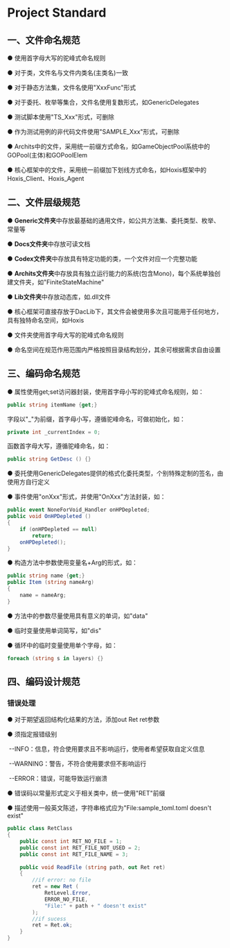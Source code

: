 # Project Standard

## 一、文件命名规范

● 使用首字母大写的驼峰式命名规则

● 对于类，文件名与文件内类名(主类名)一致

● 对于静态方法集，文件名使用"XxxFunc"形式

● 对于委托、枚举等集合，文件名使用复数形式，如GenericDelegates

● 测试脚本使用"TS_Xxx"形式，可删除

● 作为测试用例的非代码文件使用"SAMPLE_Xxx"形式，可删除

● Archits中的文件，采用统一前缀方式命名，如GameObjectPool系统中的GOPool(主体)和GOPoolElem

● 核心框架中的文件，采用统一前缀加下划线方式命名，如Hoxis框架中的Hoxis_Client、Hoxis_Agent

## 二、文件层级规范

● **Generic文件夹**中存放最基础的通用文件，如公共方法集、委托类型、枚举、常量等

● **Docs文件夹**中存放可读文档

● **Codex文件夹**中存放具有特定功能的类，一个文件对应一个完整功能

● **Archits文件夹**中存放具有独立运行能力的系统(包含Mono)，每个系统单独创建文件夹，如"FiniteStateMachine"

● **Lib文件夹**中存放动态库，如.dll文件

● 核心框架可直接存放于DacLib下，其文件会被使用多次且可能用于任何地方，具有独特命名空间，如Hoxis

● 文件夹使用首字母大写的驼峰式命名规则

● 命名空间在规范作用范围内严格按照目录结构划分，其余可根据需求自由设置

## 三、编码命名规范

● 属性使用get;set访问器封装，使用首字母小写的驼峰式命名规则，如：

```c#
public string itemName {get;}
```

字段以"_"为前缀，首字母小写，遵循驼峰命名，可做初始化，如：

```c#
private int _currentIndex = 0;
```

函数首字母大写，遵循驼峰命名，如：

```c#
public string GetDesc () {}
```

● 委托使用GenericDelegates提供的格式化委托类型，个别特殊定制的签名，由使用方自行定义

● 事件使用"onXxx"形式，并使用"OnXxx"方法封装，如：

```c#
public event NoneForVoid_Handler onHPDepleted;
public void OnHPDepleted ()
{
    if (onHPDepleted == null)
    	return;
    onHPDepleted();
}
```

● 构造方法中参数使用变量名+Arg的形式，如：

```c#
public string name {get;}
public Item (string nameArg)
{
    name = nameArg;
}
```

● 方法中的参数尽量使用具有意义的单词，如"data"

● 临时变量使用单词简写，如"dis"

● 循环中的临时变量使用单个字母，如：

```c#
foreach (string s in layers) {}
```

## 四、编码设计规范

### 错误处理

● 对于期望返回结构化结果的方法，添加out Ret ret参数

● 须指定报错级别

​	--INFO：信息，符合使用要求且不影响运行，使用者希望获取自定义信息

​	--WARNING：警告，不符合使用要求但不影响运行

​	--ERROR：错误，可能导致运行崩溃

● 错误码以常量形式定义于相关类中，统一使用"RET"前缀

● 描述使用一般英文陈述，字符串格式应为"File:sample_toml.toml doesn't exist"

```c#
public class RetClass
{
    public const int RET_NO_FILE = 1;
    public const int RET_FILE_NOT_USED = 2;
    public const int RET_FILE_NAME = 3;
    
    public void ReadFile (string path, out Ret ret)
    {
        //if error: no file
        ret = new Ret (
            RetLevel.Error,
            ERROR_NO_FILE,
            "File:" + path + " doesn't exist"
        );
        //if sucess
        ret = Ret.ok;
    }
}
```

